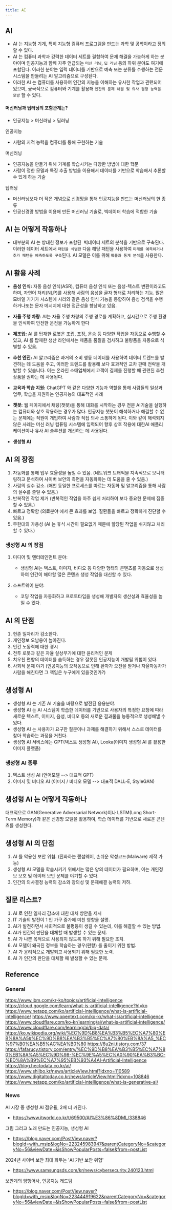 ```yaml
---
title: AI
---
```


## AI
- AI 는 지능형 기계, 특히 지능형 컴퓨터 프로그램을 만드는 과학 및 공학이라고 정의할 수 있다.
- AI 는 컴퓨터 과학과 강력한 데이터 세트를 결합하여 문제 해결을 가능하게 하는 분야이며 인공지능과 함께 자주 언급되는 `머신 러닝`, `딥 러닝` 등의 하위 분야도 여기에 포함된다. 이러한 분야는 입력 데이터를 기반으로 예측 또는 분류를 수행하는 전문 시스템을 만들려는 AI 알고리즘으로 구성된다.
- 이러한 AI 는 컴퓨터를 사용하여 인간의 지능을 이해하는 유사한 작업과 관련되어 있으며, 궁극적으로 컴퓨터와 기계를 활용해 `인간의 문제 해결 및 의사 결정 능력을 모방` 할 수 있다.

####  머신러닝과 딥러닝의 포함관계는?
- 인공지능 > 머신러닝 > 딥러닝

인공지능
- 사람의 지적 능력을 컴퓨터를 통해 구현하는 기술

머신러닝
- 인공지능을 만들기 위해 기계를 학습시키는 다양한 방법에 대한 학문
- 사람이 정한 모델과 특징 추출 방법을 이용해서 데이터를 기반으로 학습해서 추론할 수 있게 하는 기술

딥러닝
- 머신러닝보다 더 작은 개념으로 신경망을 통해 인공지능을 만드는 머신러닝의 한 종류
- 인공신경망 방법을 이용해 만든 머신러닝 기술로, 빅데이터 학습에 적합한 기술

## AI 는 어떻게 작동하나
- 대부분의 AI 는 방대한 정보가 포함된  빅데이터 세트의 분석을 기반으로 구축된다. 이러한 데이터 세트에서 `패턴을 식별한` 다음 해당 패턴을 사용하여 `미래를 예측하거나 추가 패턴을 예측하도록 구축`된다. AI 모델은 이를 위해 `확률과 통계 분석`을 사용한다.
## AI 활용 사례
- **음성 인식:** 자동 음성 인식(ASR), 컴퓨터 음성 인식 또는 음성-텍스트 변환이라고도 하며, 자연어 처리(NLP)를 사용해 사람의 음성을 글자 형태로 처리하는 기능. 많은 모바일 기기가 시스템에 시리와 같은 음성 인식 기능을 통합하여 음성 검색을 수행하거나또는 문자 메시지에 대한 접근성을 향상하고 있음.

- **자율 주행 차량**: AI는 자율 주행 차량의 주행 경로를 계획하고, 실시간으로 주행 환경을 인식하여 안전한 운전을 가능하게 한다

- **제조업:** AI 를 탑재한 로봇은 조립, 포장, 운송 등 다양한 작업을 자동으로 수행할 수 있고, AI 를 탑재한 생산 라인에서는 제품을 품질을 검사하고 불량품을 자동으로 식별할 수 있음.

- **추천 엔진:** AI 알고리즘은 과거의 소비 행동 데이터를 사용하여 데이터 트렌드를 발견하는 데 도움을 주고, 이러한 트렌드를 활용해 보다 효과적인 교차 판매 전략을 개발할 수 있습니다. 이는 온라인 소매업체에서 고객이 결제를 진행할 때 관련된 추천 상품을 권하는 데 사용된다.

- **교육과 학습 지원:** ChatGPT 와 같은 다양한 기능과 역할을 통해 사람들의 일상과 업무, 학습을 지원하는 인공지능의 대표적인 사례

- **챗봇:** 웹 페이지에서 채팅(챗봇)을 통해 대화를 시작하는 경우 전문 AI기술을 실행하는 컴퓨터와 상호 작용하는 경우가 많다. 인공지능 챗봇이 해석하거나 해결할 수 없는 문제에는 직원이 개입하여 사람과 직접 의사 소통하게 된다. 이와 같이 해석되지 않은 사례는 머신 러닝 컴퓨팅 시스템에 입력되어 향후 상호 작용에 대한AI 애플리케이션이나 유사 AI 솔루션를 개선하는 데 사용된다.

- **생성형 AI**

## AI 의 장점
1. 자동화를 통해 업무 효율성을 높일 수 있음. (네트워크 트래픽을 지속적으로 모니터링하고 분석하여 사이버 보안의 측면을 자동화하는 데 도움을 줄 수 있음.)
2. 사람의 실수 감소. (매번 동일한 프로세스를 따르는 자동화 및 알고리즘을 통해 사람의 실수를 줄일 수 있음.)
3. 반복적인 작업 제거 (반복적인 작업을 아주 쉽게 처리하여 보다 중요한 문제에 집중할 수 있음.)
4. 빠르고 정확함 (의료분야 에서 큰 효과를 보임. 질환들을 빠르고 정확하게 진단할 수 있음.)
5. 무한대의 가용성 (AI 는 휴식 시간이 필요없기 때문에 할당된 작업을 쉬지않고 처리할 수 있다.)

### 생성형 AI 의 장점
1. 미디어 및 엔터테인먼트 분야:
	- 생성형 AI는 텍스트, 이미지, 비디오 등 다양한 형태의 콘텐츠를 자동으로 생성하여 인간이 해야할 많은 콘텐츠 생성 작업을 대신할 수 있다.

2. 소프트웨어 분야:
	- 코딩 작업을 자동화하고 프로토타입을 생성해 개발자의 생산성과 효율성을 높일 수 있다.

## AI 의 단점
1. 현존 일자리가 감소한다.
2. 개인정보 오남용이 높아진다.
3. 인간 노동력에 대한 경시
4. 전투 로봇과 같은 자율 살상무기에 대한 윤리적인 문제
5. 치우친 편향의 데이터를 습득하는 경우 잘못된 인공지능이 개발될 위험이 있다.
6. 사회적 문제 야기 (인공지능의 오작동으로 인해 환자가 오진을 받거나 자율자동차가 사람을 해친다면 그 책임은 누구에게 있을것인가?)

## 생성형 AI
- 생성형 AI 는 기존 AI 기술을 바탕으로 발전된 응용분야.
- 생성형 AI 는 AI 시스템이 학습한 데이터를 기반으로 사용자의 특정한 요청에 따라 새로운 텍스트, 이미지, 음성, 비디오 등의 새로운 결과물을 능동적으로 생성해낼 수 있다.
- 생성형 AI 는 사용자가 요구한 질문이나 과제를 해결하기 위해서 스스로 데이터를 찾아 학습하는 과정을 거친다.
- 생성형 AI 서비스에는 GPT(텍스트 생성형 AI), Looka(이미지 생성형 AI 를 활용한 이미지 플랫폼)

### 생성형 AI 종류
1. 텍스트 생성 AI (언어모델 --> 대표적 GPT)
2. 이미지 및 비디오 AI (이미지 / 비디오 모델 --> 대표적 DALL-E, StyleGAN)

## 생성형 AI 는 어떻게 작동하나
대표적으로 GAN(Generative Adversarial Network)이나 LSTM(Long Short-Term Memory)과 같은 신경망 모델을 활용하여, 학습 데이터를 기반으로 새로운 콘텐츠를 생성한다.

## 생성형 AI 의 단점
1. AI 를 악용한 보안 위협. (진화하는 랜섬웨어, 손쉬운 악성코드(Malware) 제작 가능)
2. 생성형 AI 모델을 학습시키기 위해서는 많은 양의 데이터가 필요하며, 이는 개인정보 보호 및 데이터 보안 문제를 야기할 수 있다.
3. 인간의 의사결정 능력의 감소와 창의성 및 문제해결 능력의 저하.

## 질문 리스트?
1. AI 로 인한 일자리 감소에 대한 대처 방안을 제시
2. IT 기술의 발전이 1 인 가구 증가에 미친 영향을 설명.
3. AI가 발전하면서 사회적으로 불평등이 생길 수 있는데, 이를 해결할 수 있는 방법.
4. AI가 인간의 판단을 대체할 때 발생할 수 있는 문제.
5. AI 가 나쁜 목적으로 사용되지 않도록 하기 위해 필요한 조치.
6. AI 모델이 왜곡된 정보를 학습하는 경우(편향) 를 줄이기 위한 방법.
7. AI 가 윤리적으로 개발되고 사용되기 위해 필요한 노력.
8. AI 가 인간의 판단을 대체할 때 발생할 수 있는 문제.


## Reference
### General
https://www.ibm.com/kr-ko/topics/artificial-intelligence
https://cloud.google.com/learn/what-is-artificial-intelligence?hl=ko
https://www.netapp.com/ko/artificial-intelligence/what-is-artificial-intelligence/
https://www.opentext.com/ko-kr/what-is/artificial-intelligence
https://www.cloudflare.com/ko-kr/learning/ai/what-is-artificial-intelligence/
https://www.cloudflare.com/learning/ai/big-data/
https://ko.wikipedia.org/wiki/%EC%9D%B8%EA%B3%B5%EC%A7%80%EB%8A%A5#%EC%9D%B8%EA%B3%B5%EC%A7%80%EB%8A%A5_%EC%97%B0%EA%B5%AC%EA%B0%80
https://6u2ni.tistory.com/37
https://fafarucy.tistory.com/entry/%EC%9D%B8%EA%B3%B5%EC%A7%80%EB%8A%A5%EC%9D%98-%EC%9E%A5%EC%A0%90%EA%B3%BC-%ED%8A%B9%EC%A7%95%EB%93%A4AI-Artificial-Intelligence
https://blog.hectodata.co.kr/ai/
https://www.shilbo.kr/news/articleView.html?idxno=110589
https://www.digitaltoday.co.kr/news/articleView.html?idxno=108846
https://www.netapp.com/ko/artificial-intelligence/what-is-generative-ai/

### News
AI 시장 중 생성형 AI 점유율, 2배 더 커진다.
- https://www.itworld.co.kr/t/69500/AI%E3%86%8DML/338846

그림 그리고 노래 만드는 인공지능, 생성형 AI
- https://blog.naver.com/PostView.naver?blogId=with_msip&logNo=223245983947&parentCategoryNo=&categoryNo=56&viewDate=&isShowPopularPosts=false&from=postList

2024년 사이버 보안 최대 화두는 'AI 기반 보안 위협'
- https://www.samsungsds.com/kr/news/cybersecurity.240123.html

보안계의 암행어사, 인공지능 레드팀
- https://blog.naver.com/PostView.naver?blogId=with_msip&logNo=223444919622&parentCategoryNo=&categoryNo=56&viewDate=&isShowPopularPosts=false&from=postList
